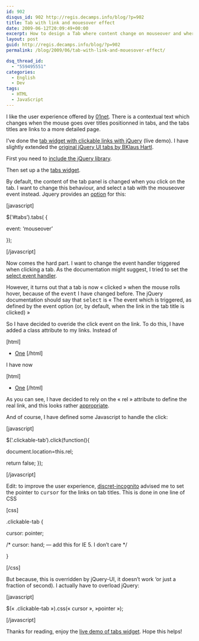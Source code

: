 ```yaml
---
id: 902
disqus_id: 902 http://regis.decamps.info/blog/?p=902
title: Tab with link and mouesover effect
date: 2009-06-12T20:09:49+00:00
excerpt: How to design a Tab where content change on mouseover and where titles are links.
layout: post
guid: http://regis.decamps.info/blog/?p=902
permalink: /blog/2009/06/tab-with-link-and-mouesover-effect/

dsq_thread_id:
  - "559495551"
categories:
  - English
  - Dev
tags:
  - HTML
  - JavaScript
---
```

I like the user experience offered by [01net](http://www.01net.com/). There is a contextual text which changes when the mouse goes over titles positionned in tabs, and the tabs titles are links to a more detailed page.

I’ve done the [tab widget with clickable links with jQuery](http://regis.decamps.info/demo/idtab.html) (live demo). I have slightly extended the [original jQuery UI tabs by BKlaus Hartl](http://www.stilbuero.de/2007/10/23/jquery-ui-tabs-aka-tabs-3/).

First you need to [include the jQuery library](http://docs.jquery.com/Tutorials:Getting_Started_with_jQuery).

Then set up a the [tabs widget](http://docs.jquery.com/UI/Tabs).

By default, the content of the tab panel is changed when you click on the tab. I want to change this behaviour, and select a tab with the mouseover event instead. Jquery provides an [option](http://docs.jquery.com/UI/Tabs#option-event "option to change the event in jquery tab") for this:
  
[javascript]
  
$(&lsquo;#tabs’).tabs( {
    
event: &lsquo;mouseover’
  
});
  
[/javascript]

Now comes the hard part. I want to change the event handler triggered when clicking a tab. As the documentation might suggest, I tried to set the [select event handler](http://docs.jquery.com/UI/Tabs#event-select).

However, it turns out that a tab is now « clicked » when the mouse rolls hover, because of the <tt>event</tt> I have changed before. The jQuery documentation should say that <tt>select</tt> is « The event which is triggered, as defined by the event option (or, by default, when the link in the tab title is clicked) »

So I have decided to overide the click event on the link. To do this, I have added a class attribute to my links. Instead of
  
[html]

  * <a href="#fragment-1" id="tab-one" rel="ahah_1.html"><span>One</span></a>
[/html]
  
I have now
  
[html]

  * <a href="#fragment-1" id="tab-one" class="clickable-tab" rel="ahah_1.html"><span>One</span></a>
[/html]
  
As you can see, I have decided to rely on the « rel » attribute to define the real link, and this looks rather [appropriate](http://http://www.w3.org/TR/html4/struct/links.html#adef-rel).

And of course, I have defined some Javascript to handle the click:
  
[javascript]
	  
$(&lsquo;.clickable-tab’).click(function(){
	  
document.location=this.rel;
	  
return false; });
  
[/javascript]

Edit: to improve the user experience, [discret-incognito](http://http://discret-incognito.com/ "Arnaud") advised me to set the pointer to <tt>cursor</tt> for the links on tab titles. This is done in one line of CSS
  
[css]
    
.clickable-tab {
      
cursor: pointer;
      
/\* cursor: hand; &#8212; add this for IE 5. I don’t care \*/
    
}
  
[/css]
  
But because, this is overridden by jQuery-UI, it doesn’t work &lsquo;or just a fraction of second). I actually have to overload jQuery:
  
[javascript]
  
$(« .clickable-tab »).css(« cursor », »pointer »);
  
[/javascript]

Thanks for reading, enjoy the [live demo of tabs widget](http://regis.decamps.info/demo/idtab.html). Hope this helps!
